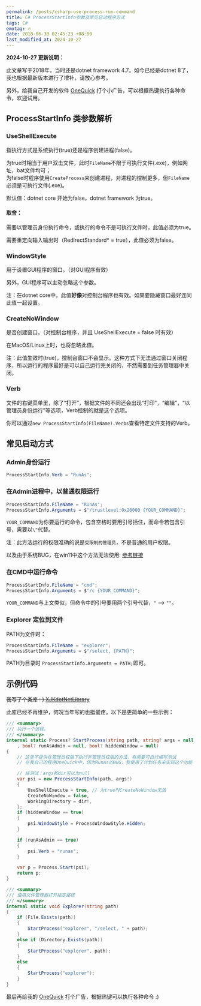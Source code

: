 ```yaml
---
permalink: /posts/csharp-use-process-run-command
title: C# ProcessStartInfo参数及常见启动程序方式
tags: C#
emotag: 🔥
date: 2018-06-30 02:45:23 +08:00
last_modified_at: 2024-10-27
---
```


**2024-10-27 更新说明：**

此文章写于2018年，当时还是dotnet framework 4.7。如今已经是dotnet 8了，我也根据最新版本进行了增补，请放心参考。

另外，给我自己开发的软件 [OneQuick](https://onequick.org/) 打个小广告，可以根据热键执行各种命令，欢迎试用。

## ProcessStartInfo 类参数解析

### UseShellExecute

指执行方式是系统执行(true)还是程序创建进程(false)。

为true时相当于用户双击文件，此时`FileName`不限于可执行文件(.exe)，例如网址，bat文件均可；  
为false时程序使用`CreateProcess`来创建进程，对进程的控制更多，但`FileName`必须是可执行文件(.exe)。

默认值：dotnet core 开始为false，dotnet framework 为true。

#### 取舍：

需要以管理员身份执行命令，或执行的命令不是可执行文件时，此值必须为true。

需要重定向输入输出时（RedirectStandard* = true），此值必须为false。

### WindowStyle

用于设置GUI程序的窗口。（对GUI程序有效）

另外，GUI程序可以主动忽略这个参数。

注：在dotnet core中，此值**好像**对控制台程序也有效。如果要隐藏窗口最好连同此值一起设置。

### CreateNoWindow

是否创建窗口。（对控制台程序，并且 UseShellExecute = false 时有效）

在MacOS/Linux上时，也将忽略此值。

注：此值生效时(true)，控制台窗口不会显示。这种方式下无法通过窗口关闭程序，所以运行的程序最好是可以自己运行完关闭的，不然需要到任务管理器中关闭。

### Verb

文件的右键菜单里，除了“打开”，根据文件的不同还会出现“打印”，“编辑”，“以管理员身份运行”等选项，Verb控制的就是这个选项。

你可以通过`new ProcessStartInfo(FileName).Verbs`查看特定文件支持的Verb。

## 常见启动方式

### Admin身份运行

```csharp
ProcessStartInfo.Verb = "RunAs";
```

### 在Admin进程中，以普通权限运行

```csharp
ProcessStartInfo.FileName = "RunAs";
ProcessStartInfo.Arguments = $"/trustlevel:0x20000 {YOUR_COMMAND}";
```

`YOUR_COMMAND`为你要运行的命令，包含空格时要用引号括住，而命令若包含引号，需要以`\"`代替。

注：此方法运行的权限准确的说是`受限制的管理员`，不是普通的用户权限。

以及由于系统BUG，在win11中这个方法无法使用: [参考链接](https://superuser.com/questions/1749696/parameter-is-incorrect-when-using-runas-with-trustlevel-after-windows-11-22h2)

### 在CMD中运行命令

```csharp
ProcessStartInfo.FileName = "cmd";
ProcessStartInfo.Arguments = $"/c {YOUR_COMMAND}";
```

`YOUR_COMMAND`与上文类似，但命令中的引号要用两个引号代替，`"` --> `""`。

### Explorer 定位到文件

PATH为文件时：

```csharp
ProcessStartInfo.FileName = "explorer";
ProcessStartInfo.Arguments = $"/select, {PATH}";
```

PATH为目录时 `ProcessStartInfo.Arguments = PATH;`即可。


## 示例代码

<del>我写了个类库 : ) [XJKdotNetLibrary](https://github.com/XUJINKAI/XJKdotNetLibrary/blob/master/dotNetFramework/SysX/Cmd.cs)</del>

此库已经不再维护，何况当年写的也挺蛋疼。以下是更简单的一些示例：

```csharp
/// <summary>
/// 执行一个进程。
/// </summary>
internal static Process? StartProcess(string path, string? args = null, string? dir = null
    , bool? runAsAdmin = null, bool? hiddenWindow = null)
{
    // 这里不提供在管理员权限下执行非管理员权限的方法，有需要可自行编写测试
    // 在我自己的程序OneQuick中，因为RunAs的BUG，我使用了计划任务来实现这个功能

    // 经测试：args和dir可以为null
    var psi = new ProcessStartInfo(path, args!)
    {
        UseShellExecute = true, // 为true时CreateNoWindow无效
        CreateNoWindow = false,
        WorkingDirectory = dir!,
    };
    if (hiddenWindow == true)
    {
        psi.WindowStyle = ProcessWindowStyle.Hidden;
    }

    if (runAsAdmin == true)
    {
        psi.Verb = "runas";
    }

    var p = Process.Start(psi);
    return p;
}

/// <summary>
/// 使用文件管理器打开指定路径
/// </summary>
internal static void Explorer(string path)
{
    if (File.Exists(path))
    {
        StartProcess("explorer", "/select, " + path);
    }
    else if (Directory.Exists(path))
    {
        StartProcess("explorer", path);
    }
    else
    {
        StartProcess("explorer");
    }
}
```

最后再给我的 [OneQuick](https://onequick.org/) 打个广告，根据热键可以执行各种命令 :)
